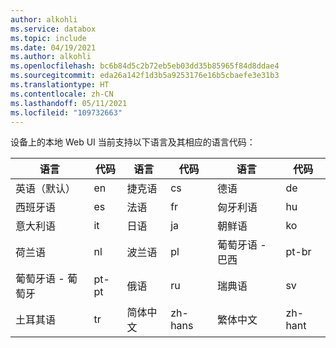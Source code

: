 ```yaml
---
author: alkohli
ms.service: databox
ms.topic: include
ms.date: 04/19/2021
ms.author: alkohli
ms.openlocfilehash: bc6b84d5c2b72eb5eb03dd35b85965f84d8ddae4
ms.sourcegitcommit: eda26a142f1d3b5a9253176e16b5cbaefe3e31b3
ms.translationtype: HT
ms.contentlocale: zh-CN
ms.lasthandoff: 05/11/2021
ms.locfileid: "109732663"
---
```

设备上的本地 Web UI 当前支持以下语言及其相应的语言代码：

| 语言             | 代码 | 语言                | 代码   | 语言                | 代码         |
|----------------------|------|-------------------------|--------|-------------------------|--------------|
| 英语（默认）    | en   |  捷克语                  | cs     | 德语                  | de           |
| 西班牙语              | es   | 法语                  | fr     | 匈牙利语               | hu           |
| 意大利语              | it   | 日语                | ja     | 朝鲜语                  | ko           |
| 荷兰语                | nl   | 波兰语                  | pl     | 葡萄牙语 - 巴西     | pt-br        |
| 葡萄牙语 - 葡萄牙| pt-pt| 俄语                 | ru     | 瑞典语                 | sv           |
| 土耳其语              | tr   | 简体中文    | zh-hans|繁体中文    | zh-hant      |
    